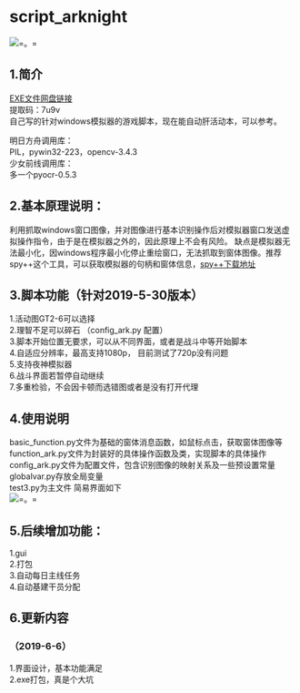 # script_arknight
  ![=。=](https://github.com/vertuer/script_arknight/blob/master/processed/f9c6cbdc6b.jpg)
## 1.简介
  [EXE文件网盘链接](https://pan.baidu.com/s/1Grjm9BY7XDuY1Qi6nxwS6w)  
  提取码：7u9v  
  自己写的针对windows模拟器的游戏脚本，现在能自动肝活动本，可以参考。

明日方舟调用库：  
PIL，pywin32-223，opencv-3.4.3  
少女前线调用库：  
多一个pyocr-0.5.3



## 2.基本原理说明：
  利用抓取windows窗口图像，并对图像进行基本识别操作后对模拟器窗口发送虚拟操作指令，由于是在模拟器之外的，因此原理上不会有风险。
缺点是模拟器无法最小化，因windows程序最小化停止重绘窗口，无法抓取到窗体图像。推荐spy++这个工具，可以获取模拟器的句柄和窗体信息，[spy++下载地址](http://pan.baidu.com/s/1skMJUkH)

## 3.脚本功能（针对2019-5-30版本）
  1.活动图GT2-6可以选择  
  2.理智不足可以碎石    （config_ark.py 配置）  
  3.脚本开始位置无要求，可以从不同界面，或者是战斗中等开始脚本  
  4.自适应分辨率，最高支持1080p， 目前测试了720p没有问题  
  5.支持夜神模拟器  
  6.战斗界面若暂停自动继续  
  7.多重检验，不会因卡顿而选错图或者是没有打开代理

## 4.使用说明
  basic_function.py文件为基础的窗体消息函数，如鼠标点击，获取窗体图像等  
  function_ark.py文件为封装好的具体操作函数及类，实现脚本的具体操作  
  config_ark.py文件为配置文件，包含识别图像的映射关系及一些预设置常量  
  globalvar.py存放全局变量  
  test3.py为主文件
  简易界面如下    
  ![=。=](https://github.com/vertuer/script_arknight/blob/master/processed/script.png)
  
## 5.后续增加功能：
  1.gui  
  2.打包  
  3.自动每日主线任务  
  4.自动基建干员分配  
  
## 6.更新内容
### （2019-6-6）
  1.界面设计，基本功能满足  
  2.exe打包，真是个大坑
